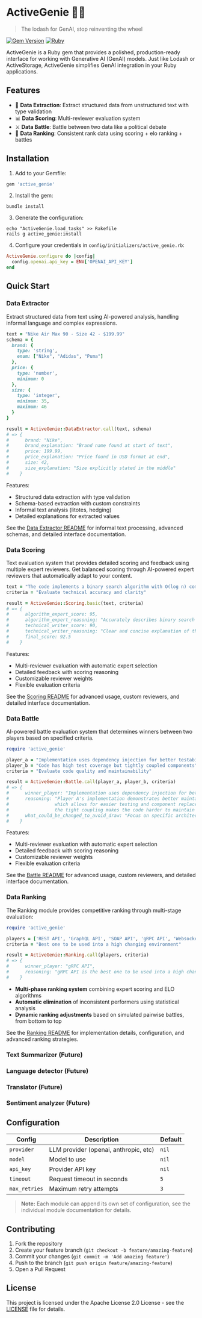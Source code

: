 # ActiveGenie 🧞‍♂️
> The lodash for GenAI, stop reinventing the wheel

[![Gem Version](https://badge.fury.io/rb/active_genie.svg?icon=si%3Arubygems)](https://badge.fury.io/rb/active_genie)
[![Ruby](https://github.com/roriz/active_genie/actions/workflows/ruby.yml/badge.svg)](https://github.com/roriz/active_genie/actions/workflows/ruby.yml)

ActiveGenie is a Ruby gem that provides a polished, production-ready interface for working with Generative AI (GenAI) models. Just like Lodash or ActiveStorage, ActiveGenie simplifies GenAI integration in your Ruby applications.

## Features

- 🎯 **Data Extraction**: Extract structured data from unstructured text with type validation
- 📊 **Data Scoring**: Multi-reviewer evaluation system
- ⚔️ **Data Battle**: Battle between two data like a political debate
- 💭 **Data Ranking**: Consistent rank data using scoring + elo ranking + battles

## Installation

1. Add to your Gemfile:
```ruby
gem 'active_genie'
```

2. Install the gem:
```shell
bundle install
```

3. Generate the configuration:
```shell
echo "ActiveGenie.load_tasks" >> Rakefile
rails g active_genie:install
```

4. Configure your credentials in `config/initializers/active_genie.rb`:
```ruby
ActiveGenie.configure do |config|
  config.openai.api_key = ENV['OPENAI_API_KEY']
end
```

## Quick Start

### Data Extractor
Extract structured data from text using AI-powered analysis, handling informal language and complex expressions.

```ruby
text = "Nike Air Max 90 - Size 42 - $199.99"
schema = {
  brand: { 
    type: 'string',
    enum: ["Nike", "Adidas", "Puma"]
  },
  price: { 
    type: 'number',
    minimum: 0
  },
  size: {
    type: 'integer',
    minimum: 35,
    maximum: 46
  }
}

result = ActiveGenie::DataExtractor.call(text, schema)
# => { 
#      brand: "Nike", 
#      brand_explanation: "Brand name found at start of text",
#      price: 199.99,
#      price_explanation: "Price found in USD format at end",
#      size: 42,
#      size_explanation: "Size explicitly stated in the middle"
#    }
```

Features:
- Structured data extraction with type validation
- Schema-based extraction with custom constraints
- Informal text analysis (litotes, hedging)
- Detailed explanations for extracted values

See the [Data Extractor README](lib/active_genie/data_extractor/README.md) for informal text processing, advanced schemas, and detailed interface documentation.

### Data Scoring
Text evaluation system that provides detailed scoring and feedback using multiple expert reviewers. Get balanced scoring through AI-powered expert reviewers that automatically adapt to your content.

```ruby
text = "The code implements a binary search algorithm with O(log n) complexity"
criteria = "Evaluate technical accuracy and clarity"

result = ActiveGenie::Scoring.basic(text, criteria)
# => {
#      algorithm_expert_score: 95,
#      algorithm_expert_reasoning: "Accurately describes binary search and its complexity",
#      technical_writer_score: 90,
#      technical_writer_reasoning: "Clear and concise explanation of the algorithm",
#      final_score: 92.5
#    }
```

Features:
- Multi-reviewer evaluation with automatic expert selection
- Detailed feedback with scoring reasoning
- Customizable reviewer weights
- Flexible evaluation criteria

See the [Scoring README](lib/active_genie/scoring/README.md) for advanced usage, custom reviewers, and detailed interface documentation.

### Data Battle
AI-powered battle evaluation system that determines winners between two players based on specified criteria.

```ruby
require 'active_genie'

player_a = "Implementation uses dependency injection for better testability"
player_b = "Code has high test coverage but tightly coupled components"
criteria = "Evaluate code quality and maintainability"

result = ActiveGenie::Battle.call(player_a, player_b, criteria)
# => {
#      winner_player: "Implementation uses dependency injection for better testability",
#      reasoning: "Player A's implementation demonstrates better maintainability through dependency injection, 
#                 which allows for easier testing and component replacement. While Player B has good test coverage, 
#                 the tight coupling makes the code harder to maintain and modify.",
#      what_could_be_changed_to_avoid_draw: "Focus on specific architectural patterns and design principles"
#    }
```

Features:
- Multi-reviewer evaluation with automatic expert selection
- Detailed feedback with scoring reasoning
- Customizable reviewer weights
- Flexible evaluation criteria

See the [Battle README](lib/active_genie/battle/README.md) for advanced usage, custom reviewers, and detailed interface documentation.

### Data Ranking
The Ranking module provides competitive ranking through multi-stage evaluation:


```ruby
require 'active_genie'

players = ['REST API', 'GraphQL API', 'SOAP API', 'gRPC API', 'Websocket API']
criteria = "Best one to be used into a high changing environment"

result = ActiveGenie::Ranking.call(players, criteria)
# => {
#      winner_player: "gRPC API",
#      reasoning: "gRPC API is the best one to be used into a high changing environment",
#    }
```

- **Multi-phase ranking system** combining expert scoring and ELO algorithms
- **Automatic elimination** of inconsistent performers using statistical analysis
- **Dynamic ranking adjustments** based on simulated pairwise battles, from bottom to top

See the [Ranking README](lib/active_genie/ranking/README.md) for implementation details, configuration, and advanced ranking strategies.

### Text Summarizer (Future)
### Language detector (Future)
### Translator (Future)
### Sentiment analyzer (Future)

## Configuration

| Config | Description | Default |
|--------|-------------|---------|
| `provider` | LLM provider (openai, anthropic, etc) | `nil` |
| `model` | Model to use | `nil` |
| `api_key` | Provider API key | `nil` |
| `timeout` | Request timeout in seconds | `5` |
| `max_retries` | Maximum retry attempts | `3` |

> **Note:** Each module can append its own set of configuration, see the individual module documentation for details.

## Contributing

1. Fork the repository
2. Create your feature branch (`git checkout -b feature/amazing-feature`)
3. Commit your changes (`git commit -m 'Add amazing feature'`)
4. Push to the branch (`git push origin feature/amazing-feature`)
5. Open a Pull Request

## License

This project is licensed under the Apache License 2.0 License - see the [LICENSE](LICENSE) file for details.
